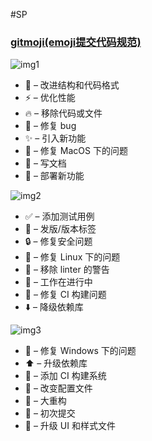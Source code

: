  #SP
 
 
### [gitmoji(emoji提交代码规范)](https://gitmoji.carloscuesta.me/)


![img1](http://ww4.sinaimg.cn/mw690/63918611jw1f9w61qyv0yj21kw0zvafg.jpg)

- 🎨 – 改进结构和代码格式
-  ⚡️ – 优化性能
- 🔥 – 移除代码或文件
- 🐛 – 修复 bug
- ✨ – 引入新功能
- 🍎 – 修复 MacOS 下的问题
- 📝 – 写文档
- 🚀 – 部署新功能

![img2](http://ww3.sinaimg.cn/mw690/63918611jw1f9w61rfolpj21kw0zmjx6.jpg)

- ✅ – 添加测试用例
- 🔖 – 发版/版本标签
- 🔒 – 修复安全问题
- 🐧 – 修复 Linux 下的问题
- 🚨 – 移除 linter 的警告
- 🚧 – 工作在进行中
- 💚 – 修复 CI 构建问题
- ⬇️ – 降级依赖库

![img3](http://ww2.sinaimg.cn/mw690/63918611jw1f9w61s7qqfj21kw0zv79i.jpg)

- 🏁 – 修复 Windows 下的问题
- ⬆️ – 升级依赖库
- 👷 – 添加 CI 构建系统
- 🔧 – 改变配置文件
- 🔨 – 大重构
- 🎉 – 初次提交
- 💄 – 升级 UI 和样式文件
